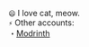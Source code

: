 `😄` I love cat, meow.  
`⚡` Other accounts:  
・[Modrinth](https://modrinth.com/user/Calvinson)  

<!---
CalvinDeVinson/CalvinDeVinson is a ✨ special ✨ repository because its `README.md` (this file) appears on your GitHub profile.
You can click the Preview link to take a look at your changes.
--->
